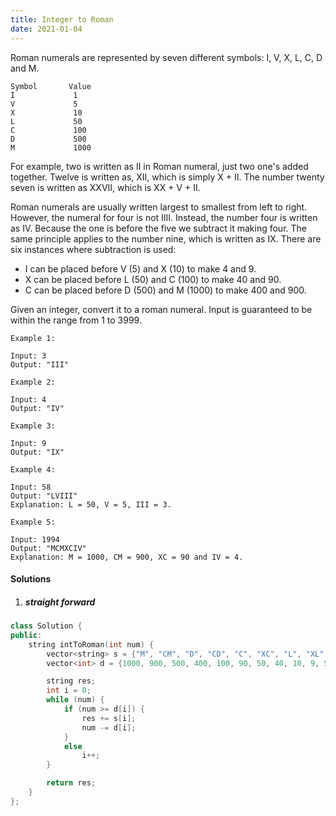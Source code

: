```yaml
---
title: Integer to Roman
date: 2021-01-04
---
```

Roman numerals are represented by seven different symbols: I, V, X, L, C, D and M.

```
Symbol       Value
I             1
V             5
X             10
L             50
C             100
D             500
M             1000
```


For example, two is written as II in Roman numeral, just two one's added together. Twelve is written as, XII, which is simply X + II. The number twenty seven is written as XXVII, which is XX + V + II.

Roman numerals are usually written largest to smallest from left to right. However, the numeral for four is not IIII. Instead, the number four is written as IV. Because the one is before the five we subtract it making four. The same principle applies to the number nine, which is written as IX. There are six instances where subtraction is used:

-    I can be placed before V (5) and X (10) to make 4 and 9. 
-    X can be placed before L (50) and C (100) to make 40 and 90. 
-    C can be placed before D (500) and M (1000) to make 400 and 900.

Given an integer, convert it to a roman numeral. Input is guaranteed to be within the range from 1 to 3999.

```
Example 1:

Input: 3
Output: "III"

Example 2:

Input: 4
Output: "IV"

Example 3:

Input: 9
Output: "IX"

Example 4:

Input: 58
Output: "LVIII"
Explanation: L = 50, V = 5, III = 3.

Example 5:

Input: 1994
Output: "MCMXCIV"
Explanation: M = 1000, CM = 900, XC = 90 and IV = 4.
```

#### Solutions


1. ##### straight forward

```cpp
class Solution {
public:
    string intToRoman(int num) {
        vector<string> s = {"M", "CM", "D", "CD", "C", "XC", "L", "XL", "X", "IX", "V", "IV", "I"};
        vector<int> d = {1000, 900, 500, 400, 100, 90, 50, 40, 10, 9, 5, 4, 1};

        string res;
        int i = 0;
        while (num) {
            if (num >= d[i]) {
                res += s[i];
                num -= d[i];
            }
            else
                i++;
        }

        return res;
    }
};
```